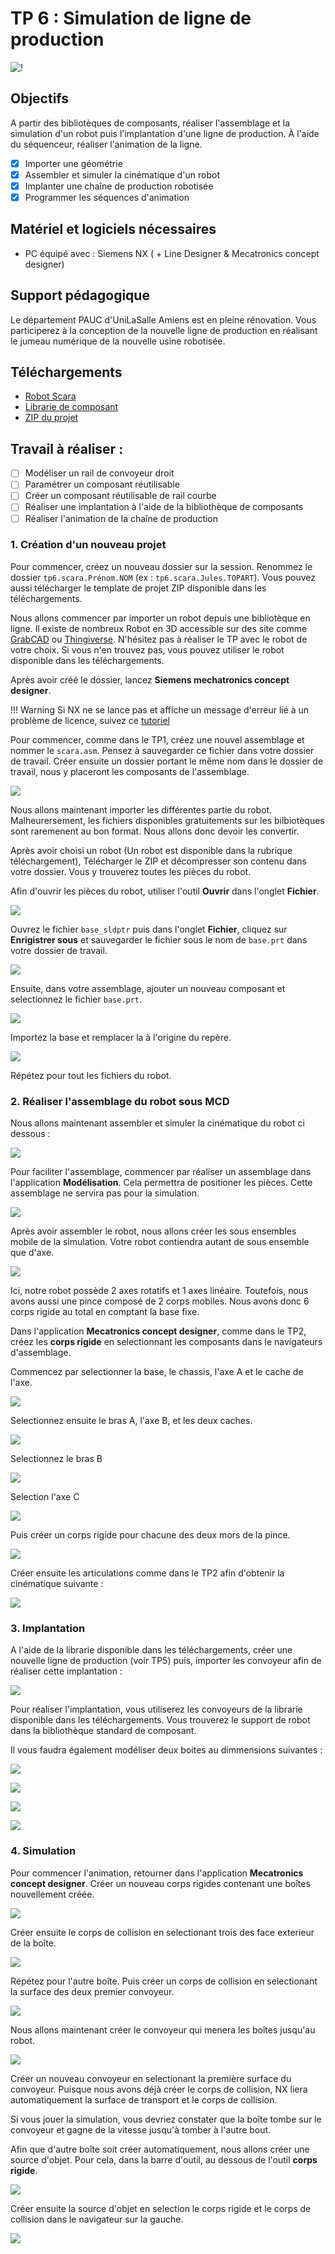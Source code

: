 # TP 6 : Simulation de ligne de production

![!](./images/tp5/logiciel-implantation-3D.png)

## Objectifs
A partir des bibliotèques de composants, réaliser l'assemblage et la simulation d'un robot puis l'implantation d'une ligne de production. À l'aide du séquenceur, réaliser l'animation de la ligne.

- [x] Importer une géométrie
- [x] Assembler et simuler la cinématique d'un robot
- [x] Implanter une chaîne de production robotisée
- [x] Programmer les séquences d'animation

## Matériel et logiciels nécessaires

- PC équipé avec : Siemens NX ( + Line Designer & Mecatronics concept designer)

## Support pédagogique

Le département PAUC d'UniLaSalle Amiens est en pleine rénovation. Vous participerez à la conception de la nouvelle ligne de production en réalisant le jumeau numérique de la nouvelle usine robotisée.

## Téléchargements

- [Robot Scara](./files/tp6/scara.sdlprt.zip)
- [Librarie de composant](./files/tp6/scara.sdlprt.zip)
- [ZIP du projet](./files/tp6/tp6.zip)

## Travail à réaliser :

- [ ] Modéliser un rail de convoyeur droit
- [ ] Paramétrer un composant réutilisable
- [ ] Créer un composant réutilisable de rail courbe
- [ ] Réaliser une implantation à l'aide de la bibliothèque de composants
- [ ] Réaliser l'animation de la chaîne de production

### 1. Création d'un nouveau projet

Pour commencer, créez un nouveau dossier sur la session. Renommez le dossier `tp6.scara.Prénom.NOM` (ex : `tp6.scara.Jules.TOPART`).
Vous pouvez aussi télécharger le template de projet ZIP disponible dans les téléchargements.

Nous allons commencer par importer un robot depuis une bibliotèque en ligne. Il existe de nombreux Robot en 3D accessible sur des site comme [GrabCAD](https://grabcad.com) ou [Thingiverse](https://thingiverse.com). N'hésitez pas à réaliser le TP avec le robot de votre choix. Si vous n'en trouvez pas, vous pouvez utiliser le robot disponible dans les téléchargements.

Après avoir créé le dossier, lancez __Siemens mechatronics concept designer__.

!!! Warning
    Si NX ne se lance pas et affiche un message d'erreur lié à un problème de licence, suivez ce [tutoriel](../documentation/software/nx/nx-licence.md)

Pour commencer, comme dans le TP1, créez une nouvel assemblage et nommer le `scara.asm`. Pensez à sauvegarder ce fichier dans votre dossier de travail. Créer ensuite un dossier portant le même nom dans le dossier de travail, nous y placeront les composants de l'assemblage.

![](./images/tp6/scara.asm.jpg)

Nous allons maintenant importer les différentes partie du robot.
Malheurersement, les fichiers disponibles gratuitements sur les bilbiotèques sont raremenent au bon format. Nous allons donc devoir les convertir.

Après avoir choisi un robot (Un robot est disponible dans la rubrique téléchargement), Télécharger le ZIP et décompresser son contenu dans votre dossier.
Vous y trouverez toutes les pièces du robot.

Afin d'ouvrir les pièces du robot, utiliser l'outil __Ouvrir__ dans l'onglet __Fichier__.

![](./images/tp6/open.jpg)

Ouvrez le fichier `base_sldptr` puis dans l'onglet __Fichier__,  cliquez sur __Enrigistrer sous__ et sauvegarder le fichier sous le nom de `base.prt` dans votre dossier de travail.

![](./images/tp6/import.jpg)

Ensuite, dans votre assemblage, ajouter un nouveau composant et selectionnez le fichier `base.prt`.

![](./images/tp6/import-part-toolbar.jpg)

Importez la base et remplacer la à l'origine du repère.

![](./images/tp6/base.jpg)

Répétez pour tout les fichiers du robot.


### 2. Réaliser l'assemblage du robot sous MCD

Nous allons maintenant assembler et simuler la cinématique du robot ci dessous : 

![](./images/tp6/scara.jpg)

Pour faciliter l'assemblage, commencer par réaliser un assemblage dans l'application __Modélisation__. Cela permettra de positioner les pièces. Cette assemblage ne servira pas pour la simulation.

![](./images/tp6/scara.exploded.jpg)

Après avoir assembler le robot, nous allons créer les sous ensembles mobile de la simulation.
Votre robot contiendra autant de sous ensemble que d'axe.

![](./images/tp6/scara.assembled.jpg)

Ici, notre robot possède 2 axes rotatifs et 1 axes linéaire. Toutefois, nous avons aussi une pince composé de 2 corps mobiles.
Nous avons donc 6 corps rigide au total en comptant la base fixe.

Dans l'application __Mecatronics concept designer__, comme dans le TP2, créez les __corps rigide__ en selectionnant les composants dans le navigateurs d'assemblage.

Commencez par selectionner la base, le chassis, l'axe A et le cache de l'axe.

![](./images/tp6/body.base.jpg)

Selectionnez ensuite le bras A, l'axe B, et les deux caches.

![](./images/tp6/body.bras.a.jpg)

Selectionnez le bras B

![](./images/tp6/body.bras.b.jpg)

Selection l'axe C

![](./images/tp6/body.axe.c.jpg)

Puis créer un corps rigide pour chacune des deux mors de la pince.

![](./images/tp6/body.gripper.jpg)

Créer ensuite les articulations comme dans le TP2 afin d'obtenir la cinématique suivante : 

![](./images/tp6/scara.physics.gif)

### 3. Implantation

A l'aide de la librarie disponible dans les téléchargements, créer une nouvelle ligne de production (voir TP5) puis, importer les convoyeur afin de réaliser cette implantation :

![](./images/tp6/factory.jpg)

Pour réaliser l'implantation, vous utiliserez les convoyeurs de la librarie disponible dans les téléchargements. Vous trouverez le support de robot dans la bibliothèque standard de composant.

Il vous faudra également modéliser deux boites au dimmensions suivantes : 

![](./images/tp6/big.box.sketch.jpg)

![](./images/tp6/big.box.extrude.jpg)

![](./images/tp6/small.box.sketch.jpg)

![](./images/tp6/small.box.extrude.jpg)

### 4. Simulation

Pour commencer l'animation, retourner dans l'application __Mecatronics concept designer__. Créer un nouveau corps rigides contenant une boîtes nouvellement créée.

![](./images/tp6/big.box.body.jpg)

Créer ensuite le corps de collision en selectionant trois des face exterieur de la boîte.

![](./images/tp6/big.box.collider.jpg)

Répétez pour l'autre boîte.
Puis créer un corps de collision en selectionant la surface des deux premier convoyeur.

![](./images/tp6/conveyor.input.collider.jpg)

Nous allons maintenant créer le convoyeur qui menera les boîtes jusqu'au robot.

![](./images/tp6/transport.menu.jpg)

Créer un nouveau convoyeur en selectionant la première surface du convoyeur.
Puisque nous avons déjà créer le corps de collision, NX liera automatiquement la surface de transport et le corps de collision.

Si vous jouer la simulation, vous devriez constater que la boîte tombe sur le convoyeur et gagne de la vitesse jusqu'à tomber à l'autre bout.

Afin que d'autre boîte soit créer automatiquement, nous allons créer une source d'objet. Pour cela, dans la barre d'outil, au dessous de l'outil __corps rigide__.

![](./images/tp6/source.menu.jpg)

Créer ensuite la source d'objet en selection le corps rigide et le corps de collision dans le navigateur sur la gauche.

![](./images/tp6/big.box.source.jpg)